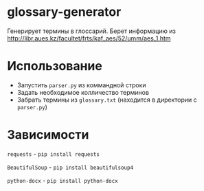 # glossary-generator
Генерирует термины в глоссарий.
Берет информацию из http://libr.aues.kz/facultet/frts/kaf_aes/52/umm/aes_1.htm

# Использование
- Запустить `parser.py` из коммандной строки
- Задать необходимое колличество терминов
- Забрать термины из `glossary.txt` (находится в директории с `parser.py`)

# Зависимости
`requests` - `pip install requests`

`BeautifulSoup` - `pip install beautifulsoup4`

 `python-docx` - `pip install python-docx`
